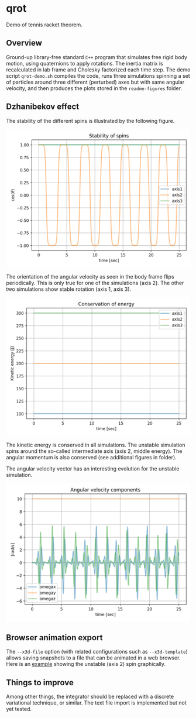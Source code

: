 # qrot
Demo of tennis racket theorem.

## Overview
Ground-up library-free standard `C++` program that simulates free rigid body motion, using quaternions to apply rotations. The inertia matrix is recalculated in lab frame and Cholesky factorized each time step. The demo script `qrot-demo.sh` compiles the code, runs three simulations spinning a set of particles around three different (perturbed) axes but with same angular velocity, and then produces the plots stored in the `readme-figures` folder.

## Dzhanibekov effect
The stability of the different spins is illustrated by the following figure.

![intermediate axis theorem](/readme-figures/qrot-plot-theta.png) 

The orientation of the angular velocity as seen in the body frame flips periodically. This is only true for one of the simulations (axis 2). The other two simulations show stable rotation (axis 1, axis 3).

![energy conservation](/readme-figures/qrot-plot-K.png)

The kinetic energy is conserved in all simulations. The unstable simulation spins around the so-called intermediate axis (axis 2, middle energy). The angular momentum is also conserved (see additional figures in folder).

The angular velocity vector has an interesting evolution for the unstable simulation.

![energy conservation](/readme-figures/qrot-plot-omega-axis2.png)

## Browser animation export
The `--x3d-file` option (with related configurations such as `--x3d-template`) allows saving snapshots to a file that can be animated in a web browser. Here is an [example](https://raw.githack.com/olofer/qrot/main/x3dom-generated/qrot-anim.html) showing the unstable (axis 2) spin graphically.

## Things to improve
Among other things, the integrator should be replaced with a discrete variational technique, or similar. The text file import is implemented but not yet tested.

